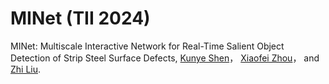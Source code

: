 # MINet (TII 2024)
MINet: Multiscale Interactive Network for Real-Time Salient Object Detection of Strip Steel Surface Defects, [Kunye Shen](https://scholar.google.com.hk/citations?hl=zh-CN&user=2PUAFW8AAAAJ)， [Xiaofei Zhou](https://scholar.google.com.hk/citations?hl=zh-CN&user=2PUAFW8AAAAJ)， and [Zhi Liu](https://scholar.google.com.hk/citations?hl=zh-CN&user=2PUAFW8AAAAJ).
